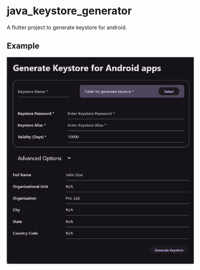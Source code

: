# java_keystore_generator

A flutter project to generate keystore for android.

## Example

![Demo Image](files/demo.png)